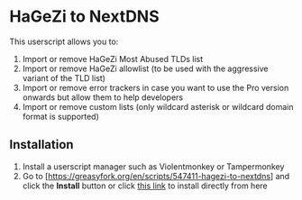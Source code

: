# HaGeZi to NextDNS

This userscript allows you to:

1. Import or remove HaGeZi Most Abused TLDs list
2. Import or remove HaGeZi allowlist (to be used with the aggressive variant of the TLD list)
3. Import or remove error trackers in case you want to use the Pro version onwards but allow them to help developers
4. Import or remove custom lists (only wildcard asterisk or wildcard domain format is supported)

## Installation

1. Install a userscript manager such as Violentmonkey or Tampermonkey
2. Go to [https://greasyfork.org/en/scripts/547411-hagezi-to-nextdns] and click the **Install** button or click [this link](https://raw.githubusercontent.com/vietthedev/hagezi-to-nextdns/refs/heads/main/Hagezi%20to%20NextDNS.user.js) to install directly from here
